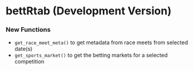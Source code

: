 # bettRtab (Development Version)

### New Functions

* `get_race_meet_meta()` to get metadata from race meets from selected date(s)
* `get_sports_market()` to get the betting markets for a selected competition

